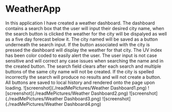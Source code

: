 # WeatherApp
In this application I have created a weather dashboard. The dashboard contains a search box that the user will input their desired city name, when the search button is clicked the weather for the city will be dispalyed as well as a five day forecast below it. The city named will be saved as a button underneath the search input. If the button associated with the city is pressed the dashboard will display the weather for that city. The UV index has been color coded to easily alert the user. The user input is not case sensitive and will correct any case issues when searching the name and in the created button. The search field clears after each search and multiple buttons of the same city name will not be created. If the city is spelled incorrectly the search will produce no results and will not create a button. All buttons are saved to local history and rendered onto the page upon loading.
![screenshot](./readMePictures/Weather Dashboard1.png)
![screenshot](./readMePictures/Weather Dashboard2.png)
![screenshot](./readMePictures/Weather Dashboard3.png)
![screenshot](./readMePictures/Weather Dashboard4.png)